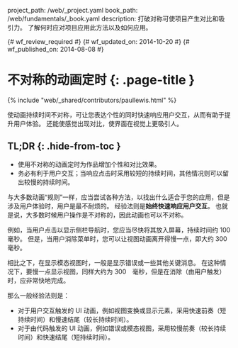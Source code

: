 project_path: /web/_project.yaml
book_path: /web/fundamentals/_book.yaml
description: 打破对称可使项目产生对比和吸引力。 了解何时应对项目应用此方法以及如何应用。

{# wf_review_required #}
{# wf_updated_on: 2014-10-20 #}
{# wf_published_on: 2014-08-08 #}

# 不对称的动画定时 {: .page-title }

{% include "web/_shared/contributors/paullewis.html" %}


使动画持续时间不对称，可让您表达个性的同时快速响应用户交互，从而有助于提升用户体验。 还能使感觉出现对比，使界面在视觉上更吸引人。

## TL;DR {: .hide-from-toc }
- 使用不对称的动画定时为作品增加个性和对比效果。
- 务必有利于用户交互；当响应点击时采用较短的持续时间，其他情况则可以留出较慢的持续时间。


与大多数动画“规则”一样，应当尝试各种方法，以找出什么适合于您的应用，但是涉及用户体验时，用户是最不耐烦的。 经验法则是**始终快速响应用户交互**。 也就是说，大多数时候用户操作是不对称的，因此动画也可以不对称。

例如，当用户点击以显示侧栏导航时，您应当尽快将其放入屏幕，持续时间约 100　毫秒。 但是，当用户消除菜单时，您可以让视图动画离开得慢一点，即大约 300　毫秒。

相比之下，在显示模态视图时，一般是显示错误或一些其他关键消息。 在这种情况下，要慢一点显示视图，同样大约为 300　毫秒，但是在消除（由用户触发）时，应非常快地完成。

那么一般经验法则是：

* 对于用户交互触发的 UI 动画，例如视图变换或显示元素，采用快速前奏（短持续时间）和慢速结尾（较长持续时间）。
* 对于由代码触发的 UI 动画，例如错误或模态视图，采用较慢前奏（较长持续时间）和快速结尾（短持续时间）。


